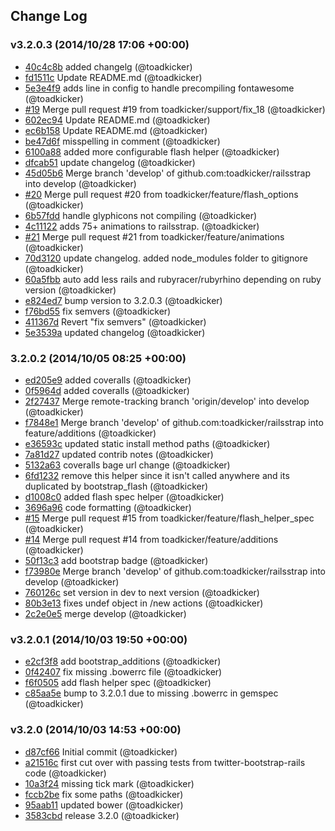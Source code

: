 ## Change Log

### v3.2.0.3 (2014/10/28 17:06 +00:00)
- [40c4c8b](https://github.com/toadkicker/railsstrap/commit/40c4c8bb12f594cdf69ef77abb5ac7efa8cee398) added changelg (@toadkicker)
- [fd1511c](https://github.com/toadkicker/railsstrap/commit/fd1511c407ea67a071c7210884900aab453ffd29) Update README.md (@toadkicker)
- [5e3e4f9](https://github.com/toadkicker/railsstrap/commit/5e3e4f9086c178598bc7aae6fb5546a7a0082cdd) adds line in config to handle precompiling fontawesome (@toadkicker)
- [#19](https://github.com/toadkicker/railsstrap/pull/19) Merge pull request #19 from toadkicker/support/fix_18 (@toadkicker)
- [602ec94](https://github.com/toadkicker/railsstrap/commit/602ec94d9c0dcfe3cbfad09ba6963fc46610a2bd) Update README.md (@toadkicker)
- [ec6b158](https://github.com/toadkicker/railsstrap/commit/ec6b158686e18e35b7a8357830185b7727b6ddba) Update README.md (@toadkicker)
- [be47d6f](https://github.com/toadkicker/railsstrap/commit/be47d6fb0c71092bdc09cb58d38b98ad200e8657) misspelling in comment (@toadkicker)
- [6100a88](https://github.com/toadkicker/railsstrap/commit/6100a887df0cc547e7c12a585a044549ad58d382) added more configurable flash helper (@toadkicker)
- [dfcab51](https://github.com/toadkicker/railsstrap/commit/dfcab51d2d723f2a4aaaec07ffec30f976bbf6be) update changelog (@toadkicker)
- [45d05b6](https://github.com/toadkicker/railsstrap/commit/45d05b6f27b6700600b88752a48c44a22dff00e0) Merge branch 'develop' of github.com:toadkicker/railsstrap into develop (@toadkicker)
- [#20](https://github.com/toadkicker/railsstrap/pull/20) Merge pull request #20 from toadkicker/feature/flash_options (@toadkicker)
- [6b57fdd](https://github.com/toadkicker/railsstrap/commit/6b57fdd6670bf88c954de630da98a198c0931365) handle glyphicons not compiling (@toadkicker)
- [4c11122](https://github.com/toadkicker/railsstrap/commit/4c11122051ef285af83bc6f11efb11e10dbd8298) adds 75+ animations to railsstrap. (@toadkicker)
- [#21](https://github.com/toadkicker/railsstrap/pull/21) Merge pull request #21 from toadkicker/feature/animations (@toadkicker)
- [70d3120](https://github.com/toadkicker/railsstrap/commit/70d3120e3ac8deeb3398be35134d90a6cae436c3) update changelog. added node_modules folder to gitignore (@toadkicker)
- [60a5fbb](https://github.com/toadkicker/railsstrap/commit/60a5fbb38bd8f3f5e26c50a5480d78e6bc991fec) auto add less rails and rubyracer/rubyrhino depending on ruby version (@toadkicker)
- [e824ed7](https://github.com/toadkicker/railsstrap/commit/e824ed7d67264bd114278d9633967395f8b605ae) bump version to 3.2.0.3 (@toadkicker)
- [f76bd55](https://github.com/toadkicker/railsstrap/commit/f76bd556ce87a4411816851f245a263b75d70504) fix semvers (@toadkicker)
- [411367d](https://github.com/toadkicker/railsstrap/commit/411367de2468104cdd95a730b106d45043316fe4) Revert "fix semvers" (@toadkicker)
- [5e3539a](https://github.com/toadkicker/railsstrap/commit/5e3539ab072336d3f93cd9468e2d60ffa81ea0e7) updated changelog (@toadkicker)

### 3.2.0.2 (2014/10/05 08:25 +00:00)
- [ed205e9](https://github.com/toadkicker/railsstrap/commit/ed205e9d941c1c770806476c2b6401d5e862483d) added coveralls (@toadkicker)
- [0f5964d](https://github.com/toadkicker/railsstrap/commit/0f5964d827f9d257ee32d031cc01877a18f3c9e6) added coveralls (@toadkicker)
- [2f27437](https://github.com/toadkicker/railsstrap/commit/2f27437363c608ad59f88fbe1ce5fea400bf3c2e) Merge remote-tracking branch 'origin/develop' into develop (@toadkicker)
- [f7848e1](https://github.com/toadkicker/railsstrap/commit/f7848e1c2ae73b5b32a2a9ddde135c6929b8ae8f) Merge branch 'develop' of github.com:toadkicker/railsstrap into feature/additions (@toadkicker)
- [e36593c](https://github.com/toadkicker/railsstrap/commit/e36593cbfb820f3c7f2279a3ddf8ea9eec5c4ebe) updated static install method paths (@toadkicker)
- [7a81d27](https://github.com/toadkicker/railsstrap/commit/7a81d2741f09f74b7145cd5d5fb706c67f4793f1) updated contrib notes (@toadkicker)
- [5132a63](https://github.com/toadkicker/railsstrap/commit/5132a636eaa9e4975b5f576427d5bd7b9de84585) coveralls bage url change (@toadkicker)
- [6fd1232](https://github.com/toadkicker/railsstrap/commit/6fd1232f23ddc03f360661e72ec5dd3f4f32a0d2) remove this helper since it isn't called anywhere and its duplicated by bootstrap_flash (@toadkicker)
- [d1008c0](https://github.com/toadkicker/railsstrap/commit/d1008c04190d882e8e4b76a136c5aa77035f8a34) added flash spec helper (@toadkicker)
- [3696a96](https://github.com/toadkicker/railsstrap/commit/3696a9695c0d479f32b9e0ee65aa58d36af69b7b) code formatting (@toadkicker)
- [#15](https://github.com/toadkicker/railsstrap/pull/15) Merge pull request #15 from toadkicker/feature/flash_helper_spec (@toadkicker)
- [#14](https://github.com/toadkicker/railsstrap/pull/14) Merge pull request #14 from toadkicker/feature/additions (@toadkicker)
- [50f13c3](https://github.com/toadkicker/railsstrap/commit/50f13c36f22cefe922ad2202d47c6c0e6e48ba23) add bootstrap badge (@toadkicker)
- [f73980e](https://github.com/toadkicker/railsstrap/commit/f73980e8176c50bffb4f7e493a9a81da83be9cf5) Merge branch 'develop' of github.com:toadkicker/railsstrap into develop (@toadkicker)
- [760126c](https://github.com/toadkicker/railsstrap/commit/760126cbc2294671da933f2e7282d7fe9ccdf5f6) set version in dev to next version (@toadkicker)
- [80b3e13](https://github.com/toadkicker/railsstrap/commit/80b3e13ff6785221100b8fd5b06a0d5bbecaffaf) fixes undef object in /new actions (@toadkicker)
- [2c2e0e5](https://github.com/toadkicker/railsstrap/commit/2c2e0e55b5893899c83b73323f9ad4d253760a9f) merge develop (@toadkicker)

### v3.2.0.1 (2014/10/03 19:50 +00:00)
- [e2cf3f8](https://github.com/toadkicker/railsstrap/commit/e2cf3f8c5e9dbae23a41e8ed02a6694530a7928c) add bootstrap_additions (@toadkicker)
- [0f42407](https://github.com/toadkicker/railsstrap/commit/0f424071791111a628368ec362d3427eb8a1faa9) fix missing .bowerrc file (@toadkicker)
- [f6f0505](https://github.com/toadkicker/railsstrap/commit/f6f0505ca14519f5be8f7c3b44a9dde9fff66b94) add flash helper spec (@toadkicker)
- [c85aa5e](https://github.com/toadkicker/railsstrap/commit/c85aa5ed68d8c13a1ae867848c4a3ac8cbe8bc07) bump to 3.2.0.1 due to missing .bowerrc in gemspec (@toadkicker)

### v3.2.0 (2014/10/03 14:53 +00:00)
- [d87cf66](https://github.com/toadkicker/railsstrap/commit/d87cf668b67bbbfaa93412ce35b867b29d9fdbb8) Initial commit (@toadkicker)
- [a21516c](https://github.com/toadkicker/railsstrap/commit/a21516c9a5c36ed70ed5ec3f5bb665e00e1f30a1) first cut over with passing tests from twitter-bootstrap-rails code (@toadkicker)
- [10a3f24](https://github.com/toadkicker/railsstrap/commit/10a3f24ba112998d1f1f567a7f7e784516497f77) missing tick mark (@toadkicker)
- [fccb2be](https://github.com/toadkicker/railsstrap/commit/fccb2becc4f28a55954f01ddec729d6d7551908f) fix some paths (@toadkicker)
- [95aab11](https://github.com/toadkicker/railsstrap/commit/95aab118439537445d4601495893802b98f6ad35) updated bower (@toadkicker)
- [3583cbd](https://github.com/toadkicker/railsstrap/commit/3583cbd2fa2f02d40dde5aad585f3b1fd2f946b1) release 3.2.0 (@toadkicker)